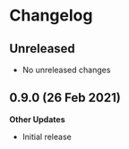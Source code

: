 # Changelog

## Unreleased

- No unreleased changes

## 0.9.0 (26 Feb 2021)

**Other Updates**
- Initial release
